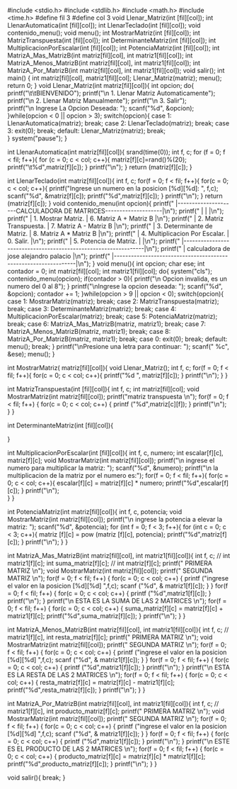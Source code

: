 #include <stdio.h>
#include <stdlib.h>
#include <math.h>
#include <time.h> 
#define fil 3
#define col 3
void Llenar_Matriz(int [fil][col]);
int LlenarAutomatica(int [fil][col]);
int LlenarTeclado(int [fil][col]);
void contenido_menu();
void menu();
int MostrarMatriz(int [fil][col]);
int MatrizTranspuesta(int [fil][col]);
int DeterminanteMatriz(int [fil][col]);
int MultiplicacionPorEscalar(int [fil][col]);
int PotenciaMatriz(int [fil][col]);
int MatrizA_Mas_MatrizB(int matriz[fil][col], int matriz1[fil][col]);
int MatrizA_Menos_MatrizB(int matriz[fil][col], int matriz1[fil][col]);
int MatrizA_Por_MatrizB(int matriz[fil][col], int matriz1[fil][col]);
void salir();
int main() {
	int matriz[fil][col], matriz1[fil][col];
	Llenar_Matriz(matriz);
	menu();
	return 0;
}
void Llenar_Matriz(int matriz[fil][col]){
	int opcion;
	do{
		printf("\t\tBIENVENIDO");
	    printf("\n 1. Llenar Matriz Automaticamente");
	    printf("\n 2. Llenar Matriz Manualmente");
		printf("\n 3. Salir");  
		printf("\n Ingrese La Opcion Deseada: ");
		scanf("%d", &opcion);	  
	}while(opcion < 0 || opcion > 3);
	switch(opcion){
		case 1: LlenarAutomatica(matriz);
			break;
		case 2:  LlenarTeclado(matriz);	
			break;
		case 3: exit(0);
			break;
		default: Llenar_Matriz(matriz);
            break;		
	}
	system("pause");
}

int LlenarAutomatica(int matriz[fil][col]){
	srand(time(0));
	 int f, c;
       for (f = 0; f < fil; f++){
         for (c = 0; c < col; c++){
            matriz[f][c]=rand()%(20);
            printf("\t%d",matriz[f][c]);
         }
       printf("\n");
    }
    return (matriz[f][c]);
}

int LlenarTeclado(int matriz[fil][col]){
	  int f, c;
    for(f = 0; f < fil; f++){
        for(c = 0; c < col; c++){
           printf("Ingrese un numero  en la posicion [%d][%d]: ", f,c);
           scanf("%d", &matriz[f][c]);
           printf("%d",matriz[f][c]);
        }
        printf("\n");
    }
    return (matriz[f][c]);
}
void contenido_menu(int opcion){
    printf("  |---------------------CALCULADORA DE MATRICES--------------------|\n");
    printf("  |                                  |                             |\n");
    printf("  |   1. Mostrar Matriz.             |   6. Matriz A + Matriz B    |\n");
    printf("  |   2. Matriz Transpuesta.         |   7. Matriz A - Matriz B    |\n");
    printf("  |   3. Determinante de Matriz.     |   8. Matriz A * Matriz B    |\n");
    printf("  |   4. Multiplicacion Por Escalar. |   0. Salir.                 |\n");
    printf("  |   5. Potencia de Matriz.         |                             |\n");
    printf("  |----------------------------------------------------------------|\n");
    printf("  |       calculadora de jose alejandro palacio                    |\n");
    printf("  |----------------------------------------------------------------|\n");
}
void menu(){
    int opcion;
    char ese;
    int contador = 0;
    int matriz[fil][col];
    int matriz1[fil][col];
    do{
       system("cls");
       contenido_menu(opcion);
       if(contador > 0){
            printf("\n Opcion invalida, es un numero del 0 al 8");
       }
       printf("\nIngrese la opcion deseada: ");
       scanf("%d", &opcion);
       contador += 1;
    }while(opcion > 9 || opcion < 0);
    switch(opcion){
        case 1: MostrarMatriz(matriz);
            break;
        case 2: MatrizTranspuesta(matriz);
            break;
        case 3: DeterminanteMatriz(matriz);
            break;
        case 4: MultiplicacionPorEscalar(matriz);
            break;
        case 5: PotenciaMatriz(matriz);
            break;
        case 6: MatrizA_Mas_MatrizB(matriz, matriz1);
            break;
        case 7: MatrizA_Menos_MatrizB(matriz, matriz1);
            break;
        case 8: MatrizA_Por_MatrizB(matriz, matriz1);
            break;
        case 0: exit(0);
            break;
        default: menu();
            break;
    }
    printf("\nPresione una letra para continuar: ");
    scanf(" %c", &ese);
    menu();
}

int MostrarMatriz( matriz[fil][col]){
	void Llenar_Matriz();
	int f, c;
    for(f = 0; f < fil; f++){
        for(c = 0; c < col; c++){
            printf("%d ", matriz[f][c]);
        }
        printf("\n");
    }
}

int MatrizTranspuesta(int [fil][col]){
	int f, c;
	int matriz[fil][col];
	void MostrarMatriz(int matriz[fil][col]);
	printf("matriz transpuesta \n");
    for(f = 0; f < fil; f++) {
        for(c = 0; c < col; c++) {
            printf ("%d",matriz[c][f]);
        }
        printf("\n");
    }
}

int DeterminanteMatriz(int [fil][col]){
	
}

int MultiplicacionPorEscalar(int [fil][col]){
	int f, c, numero;
	int escalar[f][c], matriz[f][c];
	void MostrarMatriz(int matriz[fil][col]);
	printf("\n ingrese el numero para multiplicar la matriz: ");
	scanf("%d", &numero);
	printf("\n la multiplicacion de la matriz por el numero es:");
   for(f = 0; f < fil; f++){
		for(c = 0; c < col; c++){
			escalar[f][c] = matriz[f][c] * numero;
			printf("%d",escalar[f][c]);
       } 
	  printf("\n");        
   }
}

int PotenciaMatriz(int matriz[fil][col]){
	int f, c, potencia;
	void MostrarMatriz(int matriz[fil][col]);
	printf("\n ingrese la potencia a elevar la matriz: ");
	scanf("%d", &potencia);
	for (int f = 0; f < 3; f++){ 
		for (int c = 0; c < 3; c++){
			matriz [f][c] = pow (matriz [f][c], potencia); 
			printf("%d",matriz[f][c]);
		}
		printf("\n");
	}
}

int MatrizA_Mas_MatrizB(int matriz[fil][col], int matriz1[fil][col]){
	int f, c;
//	int matriz1[f][c];
	int suma_matriz[f][c];
//	int matriz[f][c];
	printf("      PRIMERA MATRIZ \n");
	void MostrarMatriz(int matriz[fil][col]);
	printf("      SEGUNDA MATRIZ \n");
    for(f = 0; f < fil; f++) {
        for(c = 0; c < col; c++) {
            printf ("ingrese el valor en la posicion [%d][%d] ",f,c);
            scanf ("%d", & matriz1[f][c]);
        }
    }
      for(f = 0; f < fil; f++) {
        for(c = 0; c < col; c++) {
             printf ("%d",matriz1[f][c]);
        }
        printf("\n");
    }
     printf("\n ESTA ES LA SUMA DE LAS 2 MATRICES \n");
    for(f = 0; f < fil; f++) {
        for(c = 0; c < col; c++) {
            suma_matriz[f][c] = matriz[f][c] + matriz1[f][c];
            printf("%d",suma_matriz[f][c]);
        }
        printf("\n");
    }
}

int MatrizA_Menos_MatrizB(int matriz[fil][col], int matriz1[fil][col]){
	int f, c; // matriz1[f][c], 
	int resta_matriz[f][c];
	printf("      PRIMERA MATRIZ \n");
	void MostrarMatriz(int matriz[fil][col]);
	printf("      SEGUNDA MATRIZ \n");
    for(f = 0; f < fil; f++) {
        for(c = 0; c < col; c++) {
            printf ("ingrese el valor en la posicion [%d][%d] ",f,c);
            scanf ("%d", & matriz1[f][c]);
        }
    }
      for(f = 0; f < fil; f++) {
        for(c = 0; c < col; c++) {
             printf ("%d",matriz1[f][c]);
        }
        printf("\n");
    }
     printf("\n ESTA ES LA RESTA DE LAS 2 MATRICES \n");
    for(f = 0; f < fil; f++) {
        for(c = 0; c < col; c++) {
            resta_matriz[f][c] = matriz[f][c] - matriz1[f][c];
            printf("%d",resta_matriz[f][c]);
        }
        printf("\n");
    }
}

int MatrizA_Por_MatrizB(int matriz[fil][col], int matriz1[fil][col]){
	int f, c; // matriz1[f][c], 
	int producto_matriz[f][c];
	printf("      PRIMERA MATRIZ \n");
	void MostrarMatriz(int matriz[fil][col]);
	printf("      SEGUNDA MATRIZ \n");
    for(f = 0; f < fil; f++) {
        for(c = 0; c < col; c++) {
            printf ("ingrese el valor en la posicion [%d][%d] ",f,c);
            scanf ("%d", & matriz1[f][c]);
        }
    }
      for(f = 0; f < fil; f++) {
        for(c = 0; c < col; c++) {
             printf ("%d",matriz1[f][c]);
        }
        printf("\n");
    }
     printf("\n ESTE ES EL PRODUCTO DE LAS 2 MATRICES \n");
    for(f = 0; f < fil; f++) {
        for(c = 0; c < col; c++) {
            producto_matriz[f][c] = matriz[f][c] * matriz1[f][c];
            printf("%d",producto_matriz[f][c]);
        }
        printf("\n");
    }
}

void salir(){
	break;
}



